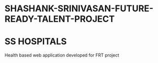# SHASHANK-SRINIVASAN-FUTURE-READY-TALENT-PROJECT
# SS HOSPITALS 
Health based web application developed for FRT project  
